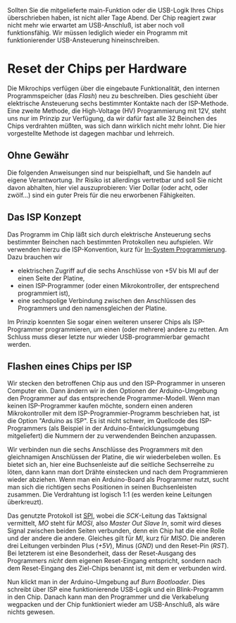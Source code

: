 
Sollten Sie die mitgelieferte main-Funktion oder die USB-Logik Ihres Chips
überschrieben haben, ist nicht aller Tage Abend.
Der Chip reagiert zwar nicht mehr wie erwartet am USB-Anschluß, ist aber
noch voll funktionsfähig.  Wir müssen lediglich wieder ein Programm mit
funktionierender USB-Ansteuerung hineinschreiben.

# Reset der Chips per Hardware

Die Mikrochips verfügen über die eingebaute Funktionalität, den internen
Programmspeicher (das *Flash*) neu zu beschreiben.  Dies geschieht über
elektrische Ansteuerung sechs bestimmter Kontakte nach der ISP-Methode.
Eine zweite Methode, die High-Voltage (HV) Programmierung mit 12V, steht uns
nur im Prinzip zur Verfügung, da wir dafür fast alle 32 Beinchen des Chips
verdrahten müßten, was sich dann wirklich nicht mehr lohnt.  Die hier
vorgestellte Methode ist dagegen machbar und lehrreich.

## Ohne Gewähr

Die folgenden Anweisungen sind nur beispielhaft, und Sie handeln auf eigene
Verantwortung.  Ihr Risiko ist allerdings vertretbar und soll Sie nicht davon
abhalten, hier viel auszuprobieren:  Vier Dollar (oder acht, oder zwölf...)
sind ein guter Preis für die neu erworbenen Fähigkeiten.

## Das ISP Konzept

Das Programm im Chip läßt sich durch elektrische Ansteuerung sechs bestimmter
Beinchen nach bestimmten Protokollen neu aufspielen.  Wir verwenden hierzu die
ISP-Konvention, kurz für
[In-System Programmierung](https://de.wikipedia.org/wiki/In-System-Programmierung).
Dazu brauchen wir

 - elektrischen Zugriff auf die sechs Anschlüsse von +5V bis MI auf der einen
   Seite der Platine,
 - einen ISP-Programmer (oder einen Mikrokontroller, der entsprechend
   programmiert ist),
 - eine sechspolige Verbindung zwischen den Anschlüssen des Programmers und den
   namensgleichen der Platine.

Im Prinzip koennten Sie sogar einen weiteren unserer Chips als
ISP-Programmer programmieren, um einen (oder mehrere) andere zu retten.
Am Schluss muss dieser letzte nur wieder USB-programmierbar gemacht werden.

## Flashen eines Chips per ISP

Wir stecken den betroffenen Chip aus und den ISP-Programmer in unseren
Computer ein.  Dann ändern wir in den Optionen der Arduino-Umgebung den
Programmer auf das entsprechende Programmer-Modell.  Wenn man keinen
ISP-Programmer kaufen möchte, sondern einen anderen Mikrokontroller mit dem
ISP-Programmier-Programm beschrieben hat, ist die Option "Arduino as ISP".
Es ist nicht schwer, im Quellcode des ISP-Programmers (als Beispiel in der
Arduino-Entwicklungsumgebung mitgeliefert) die Nummern der zu verwendenden
Beinchen anzupassen.

Wir verbinden nun die sechs Anschlüsse des Programmers mit den gleichnamigen
Anschlüssen der Platine, die wir wiederbeleben wollen.  Es bietet sich an,
hier eine Buchsenleiste auf die seitliche Sechserreihe zu löten, dann kann
man dort Drähte einstecken und nach dem Programmieren wieder abziehen.  Wenn
man ein Arduino-Board als Programmer nutzt, sucht man sich die richtigen
sechs Positionen in seinen Buchsenleisten zusammen.  Die Verdrahtung ist
logisch 1:1 (es werden keine Leitungen überkreuzt).

Das genutzte Protokoll ist
[SPI](https://de.wikipedia.org/wiki/Serial_Peripheral_Interface),
wobei die *SCK*-Leitung das Taktsignal vermittelt, *MO* steht für *MOSI*, also
*Master Out Slave In*, somit wird dieses Signal zwischen beiden Seiten
verbunden, denn ein Chip hat die eine Rolle und der andere die andere.
Gleiches gilt für *MI*, kurz für *MISO*.  Die anderen drei Leitungen
verbinden Plus (*+5V*), Minus (*GND*) und den Reset-Pin (*RST*).
Bei letzterem ist eine Besonderheit, dass der Reset-Ausgang des Programmers
*nicht* dem eigenen Reset-Eingang entspricht, sondern nach dem Reset-Eingang
des Ziel-Chips benannt ist, mit dem er verbunden wird.

Nun klickt man in der Arduino-Umgebung auf *Burn Bootloader*.  Dies schreibt
über ISP eine funktionierende USB-Logik und ein Blink-Programm in den Chip.
Danach kann man den Programmer und die Verkabelung wegpacken und der Chip
funktioniert wieder am USB-Anschluß, als wäre nichts gewesen.
